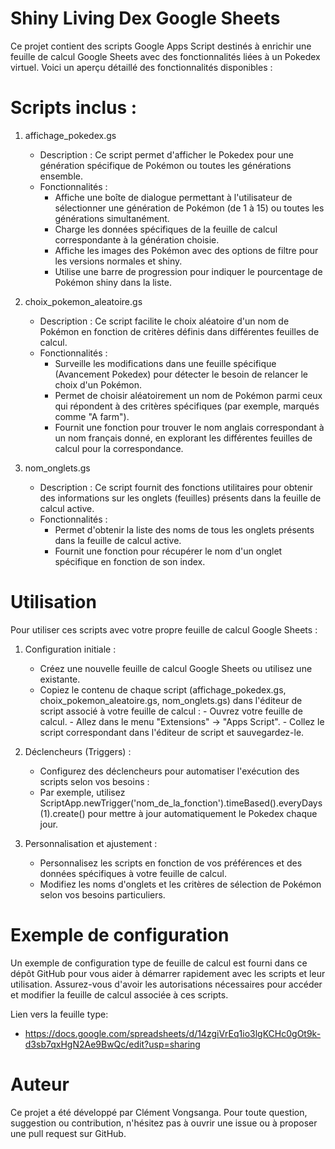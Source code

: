 # Shiny Living Dex Google Sheets
Ce projet contient des scripts Google Apps Script destinés à enrichir une feuille de calcul Google Sheets avec des fonctionnalités liées à un Pokedex virtuel. Voici un aperçu détaillé des fonctionnalités disponibles :

# Scripts inclus :
1. affichage_pokedex.gs
    - Description : Ce script permet d'afficher le Pokedex pour une génération spécifique de Pokémon ou toutes les générations ensemble.
    - Fonctionnalités :
        - Affiche une boîte de dialogue permettant à l'utilisateur de sélectionner une génération de Pokémon (de 1 à 15) ou toutes les générations simultanément.
        - Charge les données spécifiques de la feuille de calcul correspondante à la génération choisie.
        - Affiche les images des Pokémon avec des options de filtre pour les versions normales et shiny.
        - Utilise une barre de progression pour indiquer le pourcentage de Pokémon shiny dans la liste.

2. choix_pokemon_aleatoire.gs
    - Description : Ce script facilite le choix aléatoire d'un nom de Pokémon en fonction de critères définis dans différentes feuilles de calcul.
    - Fonctionnalités :
        - Surveille les modifications dans une feuille spécifique (Avancement Pokedex) pour détecter le besoin de relancer le choix d'un Pokémon.
        - Permet de choisir aléatoirement un nom de Pokémon parmi ceux qui répondent à des critères spécifiques (par exemple, marqués comme "A farm").
        - Fournit une fonction pour trouver le nom anglais correspondant à un nom français donné, en explorant les différentes feuilles de calcul pour la correspondance.

3. nom_onglets.gs
    - Description : Ce script fournit des fonctions utilitaires pour obtenir des informations sur les onglets (feuilles) présents dans la feuille de calcul active.
    - Fonctionnalités :
        - Permet d'obtenir la liste des noms de tous les onglets présents dans la feuille de calcul active.
        - Fournit une fonction pour récupérer le nom d'un onglet spécifique en fonction de son index.

# Utilisation
Pour utiliser ces scripts avec votre propre feuille de calcul Google Sheets :
1. Configuration initiale :
    - Créez une nouvelle feuille de calcul Google Sheets ou utilisez une existante.
    - Copiez le contenu de chaque script (affichage_pokedex.gs, choix_pokemon_aleatoire.gs, nom_onglets.gs) dans l'éditeur de script associé à votre feuille de calcul :
            - Ouvrez votre feuille de calcul.
            - Allez dans le menu "Extensions" -> "Apps Script".
            - Collez le script correspondant dans l'éditeur de script et sauvegardez-le.

2. Déclencheurs (Triggers) :
    - Configurez des déclencheurs pour automatiser l'exécution des scripts selon vos besoins :
    - Par exemple, utilisez ScriptApp.newTrigger('nom_de_la_fonction').timeBased().everyDays(1).create() pour mettre à jour automatiquement le Pokedex chaque jour.

3. Personnalisation et ajustement :
    - Personnalisez les scripts en fonction de vos préférences et des données spécifiques à votre feuille de calcul.
    - Modifiez les noms d'onglets et les critères de sélection de Pokémon selon vos besoins particuliers.

# Exemple de configuration
Un exemple de configuration type de feuille de calcul est fourni dans ce dépôt GitHub pour vous aider à démarrer rapidement avec les scripts et leur utilisation. Assurez-vous d'avoir les autorisations nécessaires pour accéder et modifier la feuille de calcul associée à ces scripts.

Lien vers la feuille type:
- https://docs.google.com/spreadsheets/d/14zgiVrEq1io3lgKCHc0gOt9k-d3sb7qxHgN2Ae9BwQc/edit?usp=sharing

# Auteur
Ce projet a été développé par Clément Vongsanga. Pour toute question, suggestion ou contribution, n'hésitez pas à ouvrir une issue ou à proposer une pull request sur GitHub.
